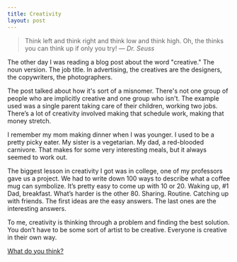 ```yaml
---
title: Creativity
layout: post
---
```


> Think left and think right and think low and think high. Oh, the thinks you can think up if only you try! <cite>&mdash; Dr. Seuss</cite>

The other day I was reading a blog post about the word "creative." The noun version. The job title. In advertising, the creatives are the designers, the copywriters, the photographers.

The post talked about how it's sort of a misnomer. There's not one group of people who are implicitly creative and one group who isn't. The example used was a single parent taking care of their children, working two jobs. There’s a lot of creativity involved making that schedule work, making that money stretch.

I remember my mom making dinner when I was younger. I used to be a pretty picky eater. My sister is a vegetarian. My dad, a red-blooded carnivore. That makes for some very interesting meals, but it always seemed to work out.

The biggest lesson in creativity I got was in college, one of my professors gave us a project. We had to write down 100 ways to describe what a coffee mug can symbolize. It’s pretty easy to come up with 10 or 20. Waking up, #1 Dad, breakfast. What’s harder is the other 80. Sharing. Routine. Catching up with friends.  The first ideas are the easy answers. The last ones are the interesting answers.

To me, creativity is thinking through a problem and finding the best solution. You don’t have to be some sort of artist to be creative. Everyone is creative in their own way.

[What do you think?]({{site.data.social.twitter}})
